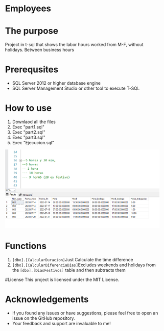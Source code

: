# Employees

# The purpose
Project in t-sql that shows the labor hours worked from M-F, without holidays. Between business hours

# Prerequsites
* SQL Server 2012 or higher database engine
* SQL Server Management Studio or other tool to execute T-SQL

# How to use
1. Downlaod all the files
2. Exec "part1.sql"
3. Exec "part2.sql"
4. Exec "part3.sql"
5. Exec "Ejecucion.sql"


![backup2](https://github.com/ivanbarros96/employees/blob/main/imagen_2023-07-22_123404480.png?raw=true)

# Functions
1. ```[dbo].[CalcularDuracion]```Just Calculate the time difference
2. ```[dbo].[CalcularDiferenciaDias]```Excludes weekends and holidays from the ```[dbo].[DiasFestivos]``` table and then subtracts them

#License
This project is licensed under the MIT License.


# Acknowledgements
* If you found any issues or have suggestions, please feel free to open an issue on the GitHub repository.
* Your feedback and support are invaluable to me!
